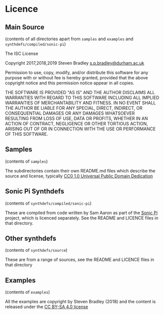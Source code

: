 # Licence

## Main Source 

(contents of all directories apart from `samples` and `examples` and `synthdefs/compiled/sonic-pi`)

The ISC License

Copyright 2017,2018,2019 Steven Bradley <s.p.bradley@durham.ac.uk>

Permission to use, copy, modify, and/or distribute this software for any purpose with or without fee is hereby granted, provided that the above copyright notice and this permission notice appear in all copies.

THE SOFTWARE IS PROVIDED "AS IS" AND THE AUTHOR DISCLAIMS ALL WARRANTIES WITH REGARD TO THIS SOFTWARE INCLUDING ALL IMPLIED WARRANTIES OF MERCHANTABILITY AND FITNESS. IN NO EVENT SHALL THE AUTHOR BE LIABLE FOR ANY SPECIAL, DIRECT, INDIRECT, OR CONSEQUENTIAL DAMAGES OR ANY DAMAGES WHATSOEVER RESULTING FROM LOSS OF USE, DATA OR PROFITS, WHETHER IN AN ACTION OF CONTRACT, NEGLIGENCE OR OTHER TORTIOUS ACTION, ARISING OUT OF OR IN CONNECTION WITH THE USE OR PERFORMANCE OF THIS SOFTWARE.

## Samples

(contents of `samples`)

The subdirectories contain their own README.md files which describe the source and license, typically [CC0 1.0 Universal Public Domain Dedication](https://creativecommons.org/publicdomain/zero/1.0/)

## Sonic Pi Synthdefs

(contents of `synthdefs/compiled/sonic-pi`)

These are compiled from code written by Sam Aaron as part of the [Sonic Pi](http://sonic-pi.net/) project, which is licenced separately. See the README and LICENCE files in that directory.

## Other synthdefs

(contents of `synthdefs/source`)

These are from a range of sources, see the README and LICENCE files in that directory

## Examples

(contents of `examples`)

All the examples are copyright by Steven Bradley (2018) and the content is released under the [CC BY-SA 4.0 license](http://creativecommons.org/licenses/by-sa/4.0/)

